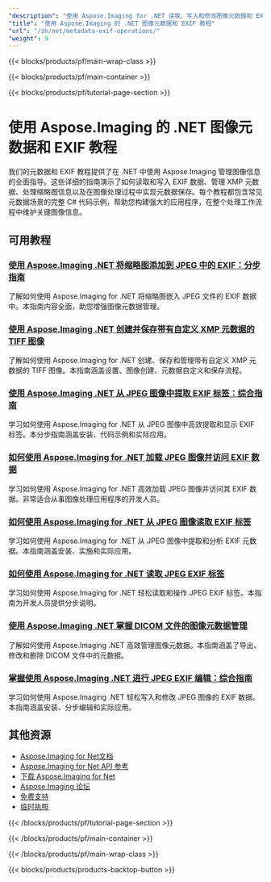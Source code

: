 ```yaml
---
"description": "使用 Aspose.Imaging for .NET 读取、写入和修改图像元数据和 EXIF 数据的完整教程。"
"title": "使用 Aspose.Imaging 的 .NET 图像元数据和 EXIF 教程"
"url": "/zh/net/metadata-exif-operations/"
"weight": 9
---
```


{{< blocks/products/pf/main-wrap-class >}}

{{< blocks/products/pf/main-container >}}

{{< blocks/products/pf/tutorial-page-section >}}
# 使用 Aspose.Imaging 的 .NET 图像元数据和 EXIF 教程

我们的元数据和 EXIF 教程提供了在 .NET 中使用 Aspose.Imaging 管理图像信息的全面指导。这些详细的指南演示了如何读取和写入 EXIF 数据、管理 XMP 元数据、处理缩略图信息以及在图像处理过程中实现元数据保存。每个教程都包含常见元数据场景的完整 C# 代码示例，帮助您构建强大的应用程序，在整个处理工作流程中维护关键图像信息。

## 可用教程

### [使用 Aspose.Imaging .NET 将缩略图添加到 JPEG 中的 EXIF：分步指南](./aspose-imaging-net-add-thumbnail-exif-jpeg/)
了解如何使用 Aspose.Imaging for .NET 将缩略图嵌入 JPEG 文件的 EXIF 数据中。本指南内容全面，助您增强图像元数据管理。

### [使用 Aspose.Imaging .NET 创建并保存带有自定义 XMP 元数据的 TIFF 图像](./create-tiff-image-custom-xmp-metadata-aspose-imaging-net/)
了解如何使用 Aspose.Imaging for .NET 创建、保存和管理带有自定义 XMP 元数据的 TIFF 图像。本指南涵盖设置、图像创建、元数据自定义和保存流程。

### [使用 Aspose.Imaging .NET 从 JPEG 图像中提取 EXIF 标签：综合指南](./master-jpeg-exif-tag-extraction-aspose-imaging-dotnet/)
学习如何使用 Aspose.Imaging for .NET 从 JPEG 图像中高效提取和显示 EXIF 标签。本分步指南涵盖安装、代码示例和实际应用。

### [如何使用 Aspose.Imaging for .NET 加载 JPEG 图像并访问 EXIF 数据](./load-jpeg-access-exif-aspose-imaging-dotnet/)
学习如何使用 Aspose.Imaging for .NET 高效加载 JPEG 图像并访问其 EXIF 数据。非常适合从事图像处理应用程序的开发人员。

### [如何使用 Aspose.Imaging for .NET 从 JPEG 图像读取 EXIF 标签](./read-exif-tags-jpeg-using-aspose-imaging-dotnet/)
学习如何使用 Aspose.Imaging for .NET 从 JPEG 图像中提取和分析 EXIF 元数据。本指南涵盖安装、实施和实际应用。

### [如何使用 Aspose.Imaging for .NET 读取 JPEG EXIF 标签](./master-jpeg-exif-tag-aspose-imaging-net/)
学习如何使用 Aspose.Imaging for .NET 轻松读取和操作 JPEG EXIF 标签。本指南为开发人员提供分步说明。

### [使用 Aspose.Imaging .NET 掌握 DICOM 文件的图像元数据管理](./master-image-metadata-management-aspose-imaging-net/)
了解如何使用 Aspose.Imaging .NET 高效管理图像元数据。本指南涵盖了导出、修改和删除 DICOM 文件中的元数据。

### [掌握使用 Aspose.Imaging .NET 进行 JPEG EXIF 编辑：综合指南](./master-jpeg-exif-editing-aspose-imaging-net/)
学习如何使用 Aspose.Imaging .NET 轻松写入和修改 JPEG 图像的 EXIF 数据。本指南涵盖安装、分步编辑和实际应用。

## 其他资源

- [Aspose.Imaging for Net文档](https://docs.aspose.com/imaging/net/)
- [Aspose.Imaging for Net API 参考](https://reference.aspose.com/imaging/net/)
- [下载 Aspose.Imaging for Net](https://releases.aspose.com/imaging/net/)
- [Aspose.Imaging 论坛](https://forum.aspose.com/c/imaging)
- [免费支持](https://forum.aspose.com/)
- [临时执照](https://purchase.aspose.com/temporary-license/)

{{< /blocks/products/pf/tutorial-page-section >}}

{{< /blocks/products/pf/main-container >}}

{{< /blocks/products/pf/main-wrap-class >}}

{{< blocks/products/products-backtop-button >}}